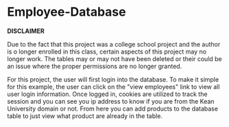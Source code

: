 # Employee-Database

****DISCLAIMER****

Due to the fact that this project was a college school project and the author is o longer enrolled in this class, certain aspects of this project may no longer work. The tables may or may not have been deleted or their could be an issue where the proper permissions are no longer granted.

For this project, the user will first login into the database. To make it simple for this example, the user can click on the "view employees" link to view all user login information. Once logged in, cookies are utilized to track the session and you can see you ip address to know if you are from the Kean University domain or not. From here you can add products to the database table to just view what product are already in the table.
